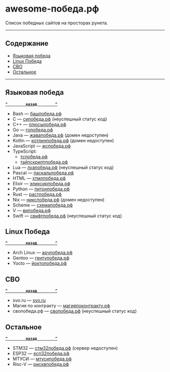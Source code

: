 # <a name="start"></a>awesome-победа.рф

Список победных сайтов на просторах рунета.

---

## <a name="toc"></a>Содержание
- [Языковая победа](#language)
- [Linux Победа](#linux)
- [СВО](#svo)
- [Остальное](#other)

---
## <a name="language"></a>Языковая победа
**[`^        назад        ^`](#start)**
- Bash — [башпобеда.рф](https://башпобеда.рф) 
- C — [сипобеда.рф](https://сипобеда.рф) (неуспешный статус код)
- C&#43;&#43; — [плюсыпобеда.рф](https://плюсыпобеда.рф) 
- Go — [гопобеда.рф](https://гопобеда.рф) 
- Java — [жавапобеда.рф](https://жавапобеда.рф) (домен недоступен)
- Kotlin — [котлинпобеда.рф](https://котлинпобеда.рф) (домен недоступен)
- JavaScript — [жспобеда.рф](https://жспобеда.рф) 
- TypeScript:
    - [тспобеда.рф](https://тспобеда.рф)
    - [тайпскриптпобеда.рф](https://тайпскриптпобеда.рф)
- Lua — [луапобеда.рф](https://луапобеда.рф) (неуспешный статус код)
- Pascal — [паскальпобеда.рф](https://паскальпобеда.рф) 
- HTML — [хтмлпобеда.рф](https://хтмлпобеда.рф) 
- Elixir — [эликсирпобеда.рф](https://эликсирпобеда.рф) 
- Python — [питонпобеда.рф](https://питонпобеда.рф) 
- Rust — [растпобеда.рф](https://растпобеда.рф) 
- Nix — [никспобеда.рф](https://никспобеда.рф) (домен недоступен)
- Scheme — [схемапобеда.рф](https://схемапобеда.рф) 
- V — [випобеда.рф](https://випобеда.рф) 
- Swift — [свифтпобеда.рф](https://свифтпобеда.рф) (неуспешный статус код)

## <a name="linux"></a>Linux Победа
**[`^        назад        ^`](#start)**
- Arch Linux — [арчпобеда.рф](https://арчпобеда.рф) 
- Gentoo — [гентупобеда.рф](https://гентупобеда.рф) 
- Yocto — [йоктопобеда.рф](https://йоктопобеда.рф) 

## <a name="svo"></a>СВО
**[`^        назад        ^`](#start)**
- svo.ru — [svo.ru](https://svo.ru) 
- Магия по контракту — [магияпоконтракту.рф](https://магияпоконтракту.рф) 
- свопобеда.рф — [свопобеда.рф](https://свопобеда.рф) (неуспешный статус код)

## <a name="other"></a>Остальное
**[`^        назад        ^`](#start)**
- STM32 — [стм32победа.рф](https://стм32победа.рф) (сервер недоступен)
- ESP32 — [есп32победа.рф](https://есп32победа.рф) 
- МТУСИ — [мтусипобеда.рф](https://мтусипобеда.рф) 
- Risc-V — [рисквпобеда.рф](https://рисквпобеда.рф) 

